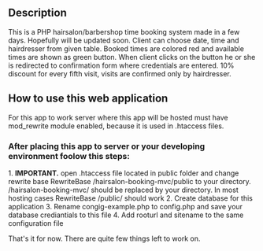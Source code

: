 <h2>Description</h2>
This is a PHP hairsalon/barbershop time booking system made in a few days. Hopefully will be updated soon. 
Client can choose date, time and hairdresser from given table. Booked times are colored red and available times are shown
as green button. When client clicks on the button he or she is redirected to confirmation form where credentials are entered.
10% discount for every fifth visit, visits are confirmed only by hairdresser. 

<h2>How to use this web application</h2>
For this app to work server where this app will be hosted must have mod_rewrite module enabled, because it is used in .htaccess files.

<h3>After placing this app to server or your developing environment foolow this steps:</h3>
1. <strong>IMPORTANT.</strong> open .htaccess file located in public folder and change rewrite base 
 RewriteBase /hairsalon-booking-mvc/public
to your directory. /hairsalon-booking-mvc/ should be replaced by your directory.
In most hosting cases RewriteBase /public/ should work
2. Create database for this application
3. Rename congig-example.php to config.php and save your database crediantials to this file
4. Add rooturl and sitename to the same configuration file

That's it for now. There are quite few things left to work on.
